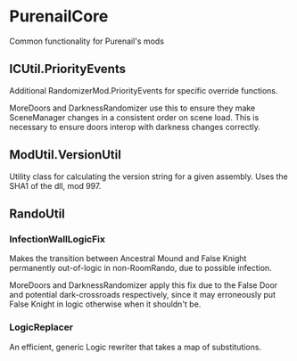 ﻿# PurenailCore

Common functionality for Purenail's mods

## ICUtil.PriorityEvents

Additional RandomizerMod.PriorityEvents for specific override functions.

MoreDoors and DarknessRandomizer use this to ensure they make SceneManager changes in a consistent order on scene load. This is necessary to ensure doors interop with darkness changes correctly.

## ModUtil.VersionUtil

Utility class for calculating the version string for a given assembly. Uses the SHA1 of the dll, mod 997.

## RandoUtil

### InfectionWallLogicFix

Makes the transition between Ancestral Mound and False Knight permanently out-of-logic in non-RoomRando, due to possible infection.

MoreDoors and DarknessRandomizer apply this fix due to the False Door and potential dark-crossroads respectively, since it may erroneously put False Knight in logic otherwise when it shouldn't be.

### LogicReplacer

An efficient, generic Logic rewriter that takes a map of substitutions.
